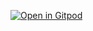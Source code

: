 [![Open in Gitpod](https://gitpod.io/button/open-in-gitpod.svg)](https://gitpod.io/#https://github.com/finovox/examples.git)
